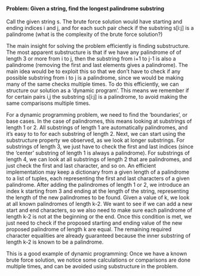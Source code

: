 #### Problem: Given a string, find the longest palindrome substring

Call the given string s. The brute force solution would have starting and ending indices i and j, and for each such pair check if the substring s[i:j] is a palindrome (what is the complexity of the brute force solution?)

The main insight for solving the problem efficiently is finding substructure. The most apparent substructure is that if we have any palindrome of of length 3 or more from i to j, then the substring from i+1 to j-1 is also a palindrome (removing the first and last elements gives a palindrome). The main idea would be to exploit this so that we don’t have to check if any possible substring from i to j is a palindrome, since we would be making many of the same checks multiple times. To do this efficiently, we can structure our solution as a ‘dynamic program’. This means we remember if for certain pairs i,j the substring s[i:j] is a palindrome, to avoid making the same comparisons multiple times.

For a dynamic programming problem, we need to find the ‘boundaries’, or base cases. In the case of palindromes, this means looking at substrings of length 1 or 2. All substrings of length 1 are automatically palindromes, and it’s easy to to for each substring of length 2. Next, we can start using the substructure property we observed, as we look at longer substrings. For substrings of length 3, we just have to check the first and last indices (since the ‘center’ substring of length 1 is always a palindrome). For substrings of length 4, we can look at all substrings of length 2 that are palindromes, and just check the first and last character, and so on. An efficient implementation may keep a dictionary from a given length of a palindrome to a list of tuples, each representing the first and last characters of a given palindrome. After adding the palindromes of length 1 or 2, we introduce an index k starting from 3 and ending at the length of the string, representing the length of the new palindromes to be found. Given a value of k, we look at all known palindromes of length k-2. We want to see if we can add a new start and end characters, so we also need to make sure each palindrome of length k-2 is not at the beginning or the end. Once this condition is met, we just need to check if the proposed starting and ending value of the new proposed palindrome of length k are equal. The remaining required character equalities are already guaranteed because the inner substring of length k-2 is known to be a palindrome.

This is a good example of dynamic programming: Once we have a known brute force solution, we notice some calculations or comparisons are done multiple times, and can be avoided using substructure in the problem.
